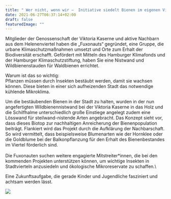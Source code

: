 ```yaml
---
title: " Wer nicht, wenn wir –  Initiative siedelt Bienen im eigenen Viertel an."
date: 2021-06-27T06:37:14+02:00
draft: false
featuredImage: ""
---
```

Mitglieder der Genossenschaft der Viktoria Kaserne und aktive Nachbarn aus dem Helenenviertel haben die „Fuxonauts“ gegründet, eine Gruppe, die urbane Klimaschutzmaßnahmen umsetzt und Orte zum Erhalt der Biodiversität erschafft.
Gefördert mit Mitteln des Hamburger Klimafonds und der Hamburger Klimaschutzstiftung, haben Sie eine Nistwand und Wildbienenstauden für Waldbienen errichtet.

Warum ist das so wichtig: \
Pflanzen müssen durch Insekten bestäubt werden, damit sie wachsen können. Diese bieten in einer sich aufheizenden Stadt das notwendige kühlende Mikroklima. 

Um die bestäubenden Bienen in der Stadt zu halten, wurden in der nun angefertigten Wildbienennistwand bei der Viktoria Kaserne in das Holz und die Schilfhalme unterschiedlich große Einstiege angelegt zudem eine Lösswand für steilwand-nistende Arten angebracht.
Das Konzept sieht vor, dass dieses Biotop zur nachhaltigen Anreicherung der Bienenpopulation beiträgt. Flankiert wird das Projekt durch die Aufklärung der Nachbarschaft. So wird vermittelt, dass beispielsweise Blumenarten wie der Hornklee oder die Goldblume bei der Balkonpflanzung für den Erhalt des Bienenbestandes im Viertel förderlich sind. \
\
Die Fuxonauten suchen weitere engagierte Mitstreiter*innen, die bei den kommenden Projekten unterstützen können, um wichtige Insekten in Stadtvierteln anzusiedeln und ökologische Mikroreservate zu schaffen.\

Eine Zukunftsaufgabe, die gerade Kinder und Jugendliche fasziniert und achtsam werden lässt.

![](/img/220805-logo-klimafonds-gross-rbg.jpg)